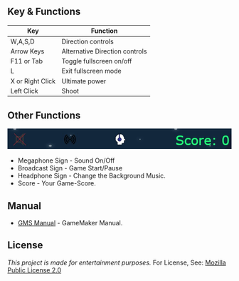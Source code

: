 ## Key & Functions

| Key               |      Function                                                           |
| ----------------- | ------------------------------------------------------------------ |
| W,A,S,D |Direction controls |
| Arrow Keys  |Alternative Direction controls |
| F11 or Tab|Toggle fullscreen on/off |
| L |Exit fullscreen mode|
| X or Right Click |Ultimate power |
| Left Click |Shoot |

## Other Functions

![Image_Settings](https://raw.githubusercontent.com/WhChess/Electrify-Shooter/main/SettingsImage.jpg)
- Megaphone Sign - Sound On/Off
- Broadcast Sign - Game Start/Pause
- Headphone Sign - Change the Background Music.
- Score - Your Game-Score.

## Manual
- [GMS Manual](https://manual.yoyogames.com/) - GameMaker Manual.

## License
*This project is made for entertainment purposes.*
For License, See: [Mozilla Public License 2.0](https://github.com/WhChess/Electrify-Shooter/blob/main/LICENSE)
